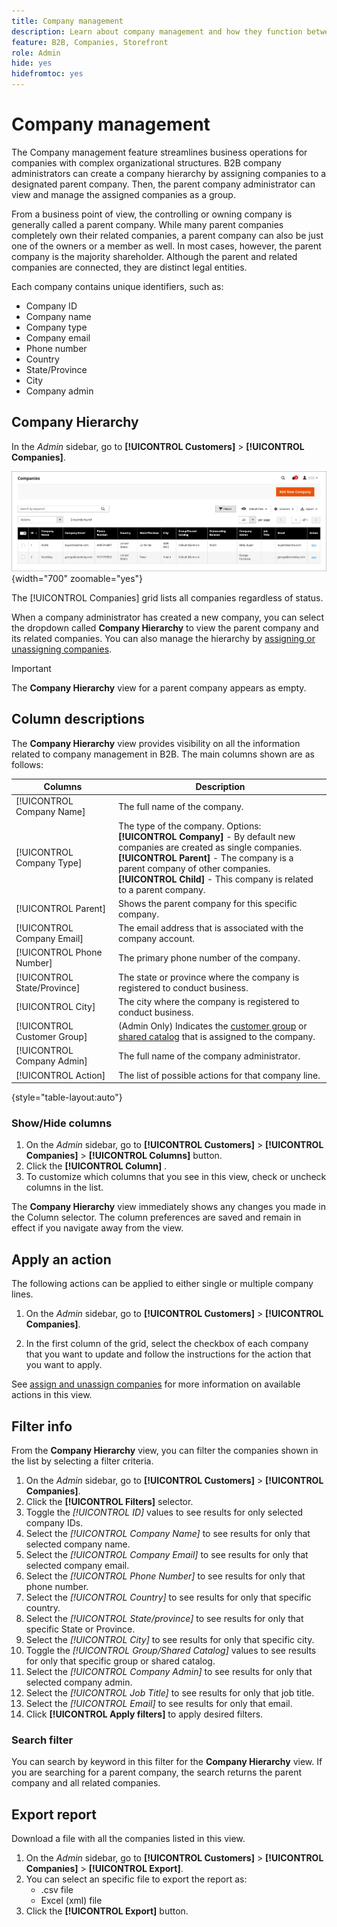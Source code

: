 ```yaml
---
title: Company management
description: Learn about company management and how they function between companies in B2B.
feature: B2B, Companies, Storefront
role: Admin
hide: yes
hidefromtoc: yes
---
```


# Company management

The Company management feature streamlines business operations for companies with complex organizational structures. B2B company administrators can create a company hierarchy by assigning companies to a designated parent company. Then, the parent company administrator can view and manage the assigned companies as a group.

From a business point of view, the controlling or owning company is generally called a parent company. While many parent companies completely own their related companies, a parent company can also be just one of the owners or a member as well. In most cases, however, the parent company is the majority shareholder. Although the parent and related companies are connected, they are distinct legal entities.

Each company contains unique identifiers, such as:

* Company ID
* Company name
* Company type
* Company email
* Phone number
* Country
* State/Province
* City
* Company admin

## Company Hierarchy

In the _Admin_ sidebar, go to **[!UICONTROL Customers]** > **[!UICONTROL Companies]**.

![Companies Grid](./assets/companies-grid.png){width="700" zoomable="yes"}

The [!UICONTROL Companies] grid lists all companies regardless of status. 

When a company administrator has created a new company, you can select the dropdown called **Company Hierarchy** to view the parent company and its related companies. You can also manage the hierarchy by [assigning or unassigning companies](assign-companies.md).

>[!IMPORTANT]
>
> The **Company Hierarchy** view for a parent company appears as empty.

## Column descriptions

The **Company Hierarchy** view provides visibility on all the information related to company management in B2B. The main columns shown are as follows:

|Columns|Description|
|--- |--- |
|[!UICONTROL Company Name]|The full name of the company.|
|[!UICONTROL Company Type]|The type of the company. Options: <br/>**[!UICONTROL Company]** - By default new companies are created as single companies. <br/>**[!UICONTROL Parent]** - The company is a parent company of other companies. <br/>**[!UICONTROL Child]** - This company is related to a parent company.|
|[!UICONTROL Parent]|Shows the parent company for this specific company.|
|[!UICONTROL Company Email]|The email address that is associated with the company account.|
|[!UICONTROL Phone Number]|The primary phone number of the company.|
|[!UICONTROL State/Province]|The state or province where the company is registered to conduct business.|
|[!UICONTROL City]|The city where the company is registered to conduct business.|
|[!UICONTROL Customer Group]|(Admin Only) Indicates the [customer group](../customers/customer-groups.md) or [shared catalog](catalog-shared.md) that is assigned to the company.|
|[!UICONTROL Company Admin]|The full name of the company administrator.|
|[!UICONTROL Action]|The list of possible actions for that company line.|

{style="table-layout:auto"}

### Show/Hide columns

1. On the _Admin_ sidebar, go to **[!UICONTROL Customers]** > **[!UICONTROL Companies]** > **[!UICONTROL Columns]** button.
1. Click the **[!UICONTROL Column]** .
1. To customize which columns that you see in this view, check or uncheck columns in the list.

The **Company Hierarchy** view immediately shows any changes you made in the Column selector. The column preferences are saved and remain in effect if you navigate away from the view.

## Apply an action

The following actions can be applied to either single or multiple company lines.

1. On the _Admin_ sidebar, go to **[!UICONTROL Customers]** > **[!UICONTROL Companies]**.

1. In the first column of the grid, select the checkbox of each company that you want to update and follow the instructions for the action that you want to apply.

See [assign and unassign companies](assign-companies.md) for more information on available actions in this view.

## Filter info

From the **Company Hierarchy** view, you can filter the companies shown in the list by selecting a filter criteria.

1. On the _Admin_ sidebar, go to **[!UICONTROL Customers]** > **[!UICONTROL Companies]**.
1. Click the **[!UICONTROL Filters]** selector.
1. Toggle the _[!UICONTROL ID]_ values to see results for only selected company IDs.
1. Select the _[!UICONTROL Company Name]_ to see results for only that selected company name.
1. Select the _[!UICONTROL Company Email]_ to see results for only that selected company email.
1. Select the _[!UICONTROL Phone Number]_ to see results for only that phone number.
1. Select the _[!UICONTROL Country]_ to see results for only that specific country.
1. Select the _[!UICONTROL State/province]_ to see results for only that specific State or Province.
1. Select the _[!UICONTROL City]_ to see results for only that specific city.
1. Toggle the _[!UICONTROL Group/Shared Catalog]_ values to see results for only that specific group or shared catalog.
1. Select the _[!UICONTROL Company Admin]_ to see results for only that selected company admin.
1. Select the _[!UICONTROL Job Title]_ to see results for only that job title.
1. Select the _[!UICONTROL Email]_ to see results for only that email.
1. Click **[!UICONTROL Apply filters]** to apply desired filters.

### Search filter

You can search by keyword in this filter for the **Company Hierarchy** view. If you are searching for a parent company, the search returns the parent company and all related companies.

## Export report

Download a file with all the companies listed in this view.

1. On the _Admin_ sidebar, go to **[!UICONTROL Customers]** > **[!UICONTROL Companies]** > **[!UICONTROL Export]**.
1. You can select an specific file to export the report as:
   * .csv file
   * Excel (xml) file
1. Click the **[!UICONTROL Export]** button.
